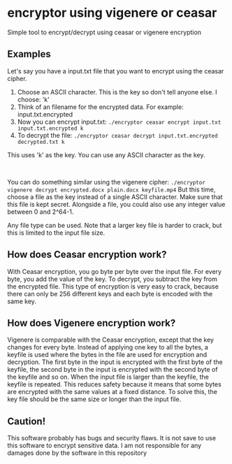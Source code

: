 # encryptor using vigenere or ceasar
<p>Simple tool to encrypt/decrypt using ceasar or vigenere encryption</p>

<h2>Examples</h2>
Let's say you have a input.txt file that you want to encrypt using the ceasar cipher.
<ol>
  <li>Choose an ASCII character. This is the key so don't tell anyone else. I choose: 'k'</li>
  <li>Think of an filename for the encrypted data. For example: input.txt.encrypted</li>
  <li> Now you can encrypt input.txt: <code>./encryptor ceasar encrypt input.txt input.txt.encrypted k</code></li>
  <li> To decrypt the file: <code>./encryptor ceasar decrypt input.txt.encrypted decrypted.txt k</code></li>
 </ol>

<p>This uses 'k' as the key. You can use any ASCII character as the key.</p>


<br>
<p>You can do something similar using the vigenere cipher:
<code>./encryptor vigenere decrypt encrypted.docx plain.docx keyfile.mp4</code>
  But this time, choose a file as the key instead of a single ASCII character. Make sure that this file is kept secret. 
  Alongside a file, you could also use any integer value between 0 and 2^64-1.
  </p>
Any file type can be used. Note that a larger key file is harder to crack, but this is limited to the input file size.
<br>

<h2>How does Ceasar encryption work?</h2>
<p>
With Ceasar encryption, you go byte per byte over the input file. For every byte, you add the value of the key. To decrypt, you subtract the key from the encrypted file. This type of encryption is very easy to crack, because there can only be 256 different keys and each byte is encoded with the same key.
</p>

<h2>How does Vigenere encryption work?</h2>
  <p>
    Vigenere is comparable with the Ceasar encryption, except that the key changes for every byte. Instead of applying one key to all the bytes, a keyfile is used where the bytes in the file are used for encryption and decryption. The first byte in the input is encrypted with the first byte of the keyfile, the second byte in the input is encrypted with the second byte of the keyfile and so on. When the input file is larger than the keyfile, the keyfile is repeated. This reduces safety because it means that some bytes are encrypted with the same values at a fixed distance. To solve this, the key file should be the same size or longer than the input file.
  </p>
 
  <h2>Caution!</h2>
  
  <p>This software probably has bugs and security flaws. It is not save to use this software to encrypt sensitive data. I am not responsible for any damages done by the software in this repository
  </p>
